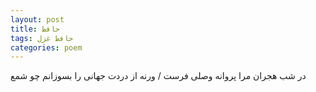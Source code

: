 ```yaml
---
layout: post
title: حافظ
tags: حافظ غزل
categories: poem
---
```


در شب هجران مرا پروانه وصلی فرست / ورنه از دردت جهانی را بسوزانم چو شمع